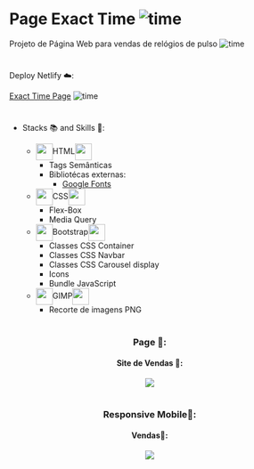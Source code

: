 # Page Exact Time ![time](assets/images/favicon.ico)

Projeto de Página Web para vendas de relógios de pulso ![time](assets/images/favicon.ico)

#
Deploy Netlify ☁️:

[Exact Time Page](https://exact-time-bn.netlify.app/) ![time](assets/images/favicon.ico)
#

* Stacks 📚 and Skills 🧠:

    * <img align='center' width='30' src="https://cdn.jsdelivr.net/gh/devicons/devicon/icons/html5/html5-original-wordmark.svg" />HTML<img align='center' width='30' src="https://cdn.jsdelivr.net/gh/devicons/devicon/icons/html5/html5-original-wordmark.svg" />
        * Tags Semânticas        
        * Bibliotécas externas:
            * [Google Fonts](https://fonts.googleapis.com)
    * <img width='30' align='center' src="https://cdn.jsdelivr.net/gh/devicons/devicon/icons/css3/css3-original-wordmark.svg" />CSS<img align='center' width='30' src="https://cdn.jsdelivr.net/gh/devicons/devicon/icons/css3/css3-original-wordmark.svg" />
        * Flex-Box
        * Media Query        
    * <img width='30' align='center' src="https://cdn.jsdelivr.net/gh/devicons/devicon/icons/bootstrap/bootstrap-original.svg" />Bootstrap<img width='30' align='center' src="https://cdn.jsdelivr.net/gh/devicons/devicon/icons/bootstrap/bootstrap-original.svg" />
        * Classes CSS Container
        * Classes CSS Navbar
        * Classes CSS Carousel display
        * Icons
        * Bundle JavaScript
    * <img width='30' align='center' src="https://cdn.jsdelivr.net/gh/devicons/devicon/icons/gimp/gimp-original-wordmark.svg" />GIMP<img width='30' align='center' src="https://cdn.jsdelivr.net/gh/devicons/devicon/icons/gimp/gimp-original-wordmark.svg" />
        * Recorte de imagens PNG
#

<div align='center'>
<h3>Page 📑:</h3>
<h4>Site de Vendas 📑:</h3>
<img src="./assets/images/exacttime.gif"/>
</div>

#

<div align='center'>
<h3>Responsive Mobile📲:</h3>
<h4>Vendas📑:</h3>
<img src="./assets/images/exacttimeresponsivo.gif"/>
</div>
